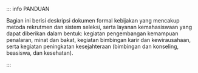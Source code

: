 ::: info PANDUAN

Bagian ini berisi deskripsi dokumen formal kebijakan yang mencakup metoda rekrutmen dan sistem seleksi, serta layanan kemahasiswaan yang dapat diberikan dalam bentuk: kegiatan pengembangan kemampuan penalaran, minat dan bakat, kegiatan bimbingan karir dan kewirausahaan, serta kegiatan peningkatan kesejahteraan (bimbingan dan konseling, beasiswa, dan kesehatan).

:::
